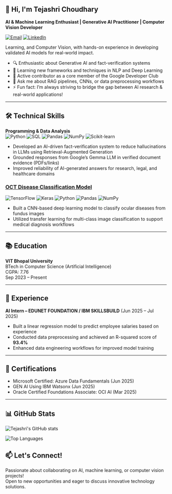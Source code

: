 
## 👋 Hi, I'm Tejashri Choudhary

**AI & Machine Learning Enthusiast | Generative AI Practitioner | Computer Vision Developer**

[![Email](https://img.shields.io/badge/Email-tejashrichoudhary2@gmail.com-D14836?style=flat&logo=gmail&logoColor=white)](mailto:tejashrichoudhary2@gmail.com)
[![LinkedIn](https://img.shields.io/badge/LinkedIn-Tejashri_Choudhary-0077B5?style=flat&logo=linkedin&logoColor=white)](https://www.linkedin.com/in/tejashri-choudhary-505a402a4)

Learning, and Computer Vision, with hands-on experience in developing validated AI models for real-world impact.

- 🔍 Enthusiastic about Generative AI and fact-verification systems
- 🌱 Learning new frameworks and techniques in NLP and Deep Learning
- 🤝 Active contributor as a core member of the Google Developer Club
- 💬 Ask me about RAG pipelines, CNNs, or data preprocessing workflows
- ⚡ Fun fact: I’m always striving to bridge the gap between AI research & real-world applications!

***

## 🛠️ Technical Skills

**Programming & Data Analysis**  
![Python](https://img.shields.io/badge/Python-3776AB?style=for-the-badge&logo=python&logoColor=white)
![SQL](https://img.shields.io/badge/SQL-4479A1?style=for-the-badge&logo=postgresql&logoColor=white)
![Pandas](https://img.shields.io/badge/Pandas-150458?style=for-the-badge&logo=pandas&logoColor=white)
![NumPy](https://img.shields.io/badge/NumPy-013243?style=for-the-badge&logo=numpy&logoColor=white)
![Scikit-learn](https://img.shields.io/badge/Scikit_learn-F7931E?style=for-the-badge&logo=scikit-learn&logoColor=white)
- Developed an AI-driven fact-verification system to reduce hallucinations in LLMs using Retrieval-Augmented Generation
- Grounded responses from Google’s Gemma LLM in verified document evidence (PDFs/links)
- Improved reliability of AI-generated answers for research, legal, and healthcare domains

### [OCT Disease Classification Model]()

![TensorFlow](https://img.shields.io/badge/TensorFlow-FF6F00?style=for-the-badge&logo=tensorflow&logoColor=white)
![Keras](https://img.shields.io/badge/Keras-D00000?style=for-the-badge&logo=keras&logoColor=white)
![Python](https://img.shields.io/badge/Python-3776AB?style=for-the-badge&logo=python&logoColor=white)
![Pandas](https://img.shields.io/badge/Pandas-150458?style=for-the-badge&logo=pandas&logoColor=white)
![NumPy](https://img.shields.io/badge/NumPy-013243?style=for-the-badge&logo=numpy&logoColor=white)
- Built a CNN-based deep learning model to classify ocular diseases from fundus images
- Utilized transfer learning for multi-class image classification to support medical diagnosis workflows

***

## 📚 Education

**VIT Bhopal University**  
BTech in Computer Science (Artificial Intelligence)  
CGPA: 7.76  
Sep 2023 – Present
***

## 💼 Experience

**AI Intern – EDUNET FOUNDATION / IBM SKILLSBUILD** (Jun 2025 – Jul 2025)  
- Built a linear regression model to predict employee salaries based on experience  
- Conducted data preprocessing and achieved an R-squared score of **93.4%**  
- Enhanced data engineering workflows for improved model training

***

## 🏅 Certifications

- Microsoft Certified: Azure Data Fundamentals (Jun 2025)
- GEN AI Using IBM Watsonx (Jun 2025)
- Oracle Certified Foundations Associate: OCI AI (Mar 2025)

***
## 📊 GitHub Stats

![Tejashri's GitHub stats](https://github-readme-stats.vercel.app/api?username=tejashri-del098&show_icons=true&theme=radical)

![Top Languages](https://github-readme-stats.vercel.app/api/top-langs/?username=tejashri-del098&layout=compact&theme=radical)


## 📫 Let's Connect!

Passionate about collaborating on AI, machine learning, or computer vision projects!  
Open to new opportunities and eager to discuss innovative technology solutions.

